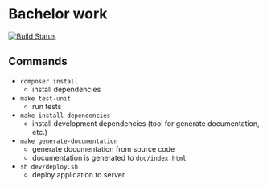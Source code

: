 # Bachelor work

[![Build Status](https://travis-ci.org/grogy/bw-download.svg?branch=dev)](https://travis-ci.org/grogy/bw-download)

## Commands
- `composer install`
  - install dependencies
- `make test-unit`
  - run tests
- `make install-dependencies`
  - install development dependencies (tool for generate documentation, etc.)
- `make generate-documentation`
  - generate documentation from source code
  - documentation is generated to `doc/index.html`
- `sh dev/deploy.sh`
  - deploy application to server
